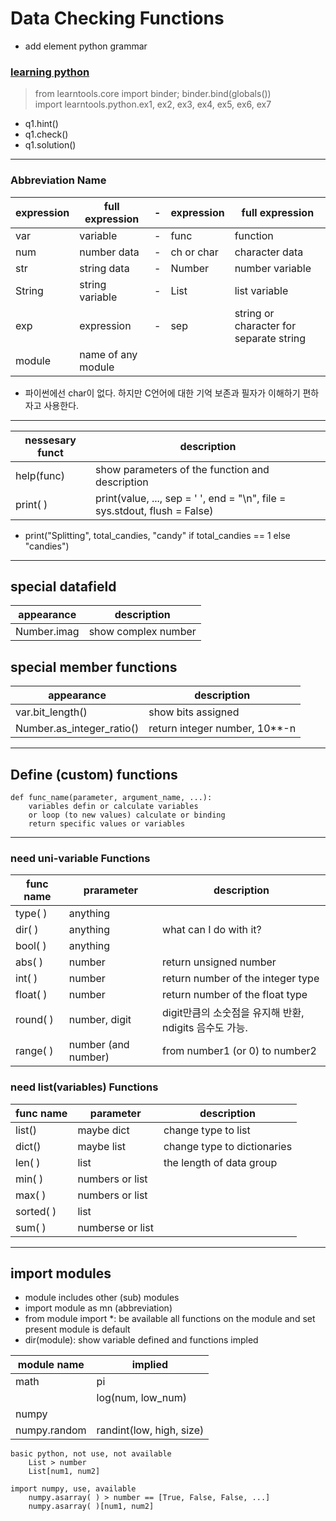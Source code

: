 # Data Checking Functions

- add element python grammar

### [learning python](https://docs.python.org/ko/3/contents.html)

> from learntools.core import binder; binder.bind(globals())<br />
> import learntools.python.ex1, ex2, ex3, ex4, ex5, ex6, ex7

- q1.hint()
- q1.check()
- q1.solution()

---

### Abbreviation Name

| expression | full expression    |  -  | expression | full expression                         |
| ---------- | ------------------ | :-: | ---------- | --------------------------------------- |
| var        | variable           |  -  | func       | function                                |
| num        | number data        |  -  | ch or char | character data                          |
| str        | string data        |  -  | Number     | number variable                         |
| String     | string variable    |  -  | List       | list variable                           |
| exp        | expression         |  -  | sep        | string or character for separate string |
| module     | name of any module |

- 파이썬에선 char이 없다. 하지만 C언어에 대한 기억 보존과 필자가 이해하기 편하자고 사용한다.

---

| nessesary funct | description                                                                |
| --------------- | -------------------------------------------------------------------------- |
| help(func)      | show parameters of the function and description                            |
| print( )        | print(value, ..., sep = ' ', end = "\n", file = sys.stdout, flush = False) |

- print("Splitting", total_candies, "candy" if total_candies == 1 else "candies")

---

## special datafield

| appearance  | description         |
| ----------- | ------------------- |
| Number.imag | show complex number |

## special member functions

| appearance                | description                     |
| ------------------------- | ------------------------------- |
| var.bit_length()          | show bits assigned              |
| Number.as_integer_ratio() | return integer number, 10\*\*-n |

---

## Define (custom) functions

```
def func_name(parameter, argument_name, ...):
    variables defin or calculate variables
    or loop (to new values) calculate or binding
    return specific values or variables
```

---

### need uni-variable Functions

| func name | prarameter          | description                                            |
| --------- | ------------------- | ------------------------------------------------------ |
| type( )   | anything            |
| dir( )    | anything            | what can I do with it?                                 |
| bool( )   | anything            |
| abs( )    | number              | return unsigned number                                 |
| int( )    | number              | return number of the integer type                      |
| float( )  | number              | return number of the float type                        |
| round( )  | number, digit       | digit만큼의 소숫점을 유지해 반환, ndigits 음수도 가능. |
| range( )  | number (and number) | from number1 (or 0) to number2                         |

### need list(variables) Functions

| func name | parameter        | description                 |
| --------- | ---------------- | --------------------------- |
| list()    | maybe dict       | change type to list         |
| dict()    | maybe list       | change type to dictionaries |
| len( )    | list             | the length of data group    |
| min( )    | numbers or list  |
| max( )    | numbers or list  |
| sorted( ) | list             |
| sum( )    | numberse or list |

---

## import modules

- module includes other (sub) modules
- import module as mn (abbreviation)
- from module import \*: be available all functions on the module and set present module is default
- dir(module): show variable defined and functions impled

| module name  | implied                  |
| ------------ | ------------------------ |
| math         | pi                       |
|              | log(num, low_num)        |
| numpy        |
| numpy.random | randint(low, high, size) |

```
basic python, not use, not available
    List > number
    List[num1, num2]

import numpy, use, available
    numpy.asarray( ) > number == [True, False, False, ...]
    numpy.asarray( )[num1, num2]
```
